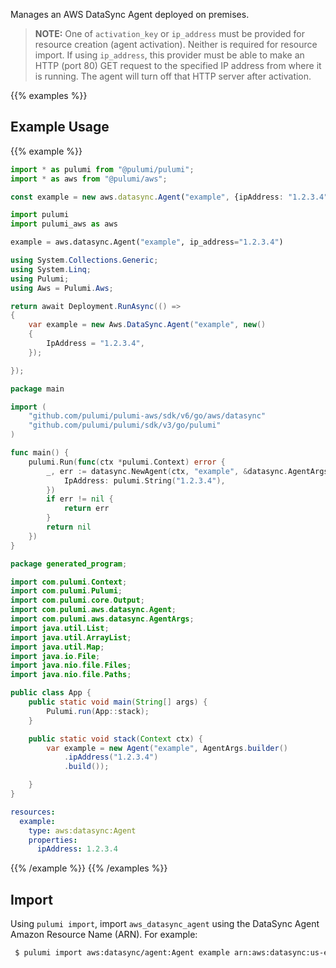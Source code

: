 Manages an AWS DataSync Agent deployed on premises.

> **NOTE:** One of `activation_key` or `ip_address` must be provided for resource creation (agent activation). Neither is required for resource import. If using `ip_address`, this provider must be able to make an HTTP (port 80) GET request to the specified IP address from where it is running. The agent will turn off that HTTP server after activation.

{{% examples %}}
## Example Usage
{{% example %}}

```typescript
import * as pulumi from "@pulumi/pulumi";
import * as aws from "@pulumi/aws";

const example = new aws.datasync.Agent("example", {ipAddress: "1.2.3.4"});
```
```python
import pulumi
import pulumi_aws as aws

example = aws.datasync.Agent("example", ip_address="1.2.3.4")
```
```csharp
using System.Collections.Generic;
using System.Linq;
using Pulumi;
using Aws = Pulumi.Aws;

return await Deployment.RunAsync(() => 
{
    var example = new Aws.DataSync.Agent("example", new()
    {
        IpAddress = "1.2.3.4",
    });

});
```
```go
package main

import (
	"github.com/pulumi/pulumi-aws/sdk/v6/go/aws/datasync"
	"github.com/pulumi/pulumi/sdk/v3/go/pulumi"
)

func main() {
	pulumi.Run(func(ctx *pulumi.Context) error {
		_, err := datasync.NewAgent(ctx, "example", &datasync.AgentArgs{
			IpAddress: pulumi.String("1.2.3.4"),
		})
		if err != nil {
			return err
		}
		return nil
	})
}
```
```java
package generated_program;

import com.pulumi.Context;
import com.pulumi.Pulumi;
import com.pulumi.core.Output;
import com.pulumi.aws.datasync.Agent;
import com.pulumi.aws.datasync.AgentArgs;
import java.util.List;
import java.util.ArrayList;
import java.util.Map;
import java.io.File;
import java.nio.file.Files;
import java.nio.file.Paths;

public class App {
    public static void main(String[] args) {
        Pulumi.run(App::stack);
    }

    public static void stack(Context ctx) {
        var example = new Agent("example", AgentArgs.builder()        
            .ipAddress("1.2.3.4")
            .build());

    }
}
```
```yaml
resources:
  example:
    type: aws:datasync:Agent
    properties:
      ipAddress: 1.2.3.4
```

{{% /example %}}
{{% /examples %}}

## Import

Using `pulumi import`, import `aws_datasync_agent` using the DataSync Agent Amazon Resource Name (ARN). For example:

```sh
 $ pulumi import aws:datasync/agent:Agent example arn:aws:datasync:us-east-1:123456789012:agent/agent-12345678901234567
```
 